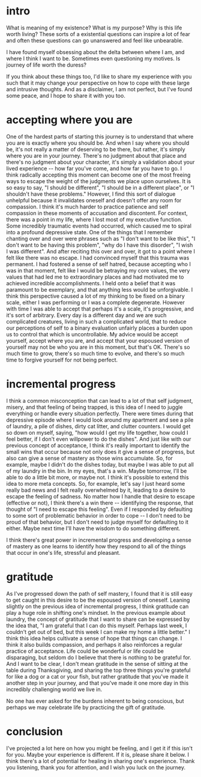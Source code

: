 # intro

What is meaning of my existence? What is my purpose? Why is this life worth living? These sorts of a existential questions can inspire a lot of fear and often these questions can go unanswered and feel like unbearable.

I have found myself obsessing about the delta between where I am, and where I think I want to be. Sometimes even questioning my motives. Is journey of life worth the duress?

If you think about these things too, I'd like to share my experience with you such that it may change your perspective on how to cope with these large and intrusive thoughts. And as a disclaimer, I am not perfect, but I've found some peace, and I hope to share it with you too.

# accepting where you are
One of the hardest parts of starting this journey is to understand that where you are is exactly where you should be. And when I say where you should be, it's not really a matter of deserving to be there, but rather, it's simply where you are in your journey. There's no judgment about that place and there's no judgment about your character, it's simply a validation about your lived experience  -- how far you've come, and how far you have to go. I think radically accepting this moment can become one of the most freeing ways to escape the weight of the judgments we place upon ourselves. It is so easy to say, "I should be different", "I should be in a different place",  or "I shouldn't have these problems." However, I find this sort of dialogue unhelpful because it invalidates oneself and doesn't offer any room for compassion. I think it's much harder to practice patience and self compassion in these moments of accusation and discontent. For context, there was a point in my life, where I lost most of my executive function. Some incredibly traumatic events had occurred, which caused me to spiral into a profound depressive state. One of the things that I remember chanting over and over were phrases such as "I don't want to be like this", "I don't want to be having this problem", "why do I have this disorder", "I wish I was different". And after reciting this over and over, it got to a point where I felt like there was no escape. I had convinced myself that this trauma was permanent. I had fostered a sense of self hatred, because accepting who I was in that moment, felt like I would be betraying my core values, the very values that had led me to extraordinary places and had motivated me to achieved incredible accomplishments. I held onto a belief that it was paramount to be exemplary, and that anything less would be unforgivable. I think this perspective caused a lot of my thinking to be fixed on a binary scale, either I was performing or I was a complete degenerate. However with time I was able to accept that perhaps it's a scale, it's progressive, and it's sort of arbitrary. Every day is a different day and we are such complicated creatures, living in such a complicated world, that to reduce our perceptions of self to a binary evaluation unfairly places a burden upon us to control that which is uncontrollable. My advice would be accept yourself, accept where you are, and accept that your espoused version of yourself may not be who you are in this moment, but that's OK. There's so much time to grow, there's so much time to evolve, and there's so much time to forgive yourself for not being perfect.

# incremental progress
I think a common misconception that can lead to a lot of that self judgment, misery, and that feeling of being trapped, is this idea of I need to juggle everything or handle every situation perfectly. There were times during that depressive episode where I would look around my apartment and see a pile of laundry, a pile of dishes, dirty cat litter, and clutter counters. I would get so down on myself, saying, "how would I get my life together, how could I feel better, if I don't even willpower to do the dishes". And just like with our previous concept of acceptance, I think it's really important to identify the small wins that occur because not only does it give a sense of progress, but also can give a sense of mastery as those wins accumulate. So, for example, maybe I didn't do the dishes today, but maybe I was able to put all of my laundry in the bin. In my eyes, that's a win. Maybe tomorrow, I'll be able to do a little bit more, or maybe not. I think it's possible to extend this idea to more meta concepts. So, for example, let's say I just heard some really bad news and I felt really overwhelmed by it, leading to a desire to escape the feeling of sadness. No matter how I handle that desire to escape (effective or not), I think there's a win there -- identifying the response, that thought of "I need to escape this feeling". Even if I responded by defaulting to some sort of problematic behavior in order to cope -- I don't need to be proud of that behavior, but I don't need to judge myself for defaulting to it either. Maybe next time I'll have the wisdom to do something different. 

I think there's great power in incremental progress and developing a sense of mastery as one learns to identify how they respond to all of the things that occur in one's life, stressful and pleasant.

# gratitude
As I've progressed down the path of self mastery, I found that it is still easy to get caught in this desire to be the espoused version of oneself. Leaning slightly on the previous idea of incremental progress, I think gratitude can play a huge role in shifting one's mindset. In the previous example about laundry, the concept of gratitude that I want to share can be expressed by the idea that, "I am grateful that I can do this myself. Perhaps last week, I couldn't get out of bed, but this week I can make my home a little better." I think this idea helps cultivate a sense of hope that things can change. I think it also builds compassion, and perhaps it also reinforces a regular practice of acceptance. Life could be wonderful or life could be disparaging, but seldom do I believe that there is nothing to be grateful for. And I want to be clear, I don't mean gratitude in the sense of sitting at the table during Thanksgiving, and sharing the top three things you're grateful for like a dog or a cat or your fish, but rather gratitude that you've made it another step in your journey, and that you've made it one more day in this incredibly challenging world we live in. 

No one has ever asked for the burdens inherent to being conscious, but perhaps we may celebrate life by practicing the gift of gratitude.

# conclusion
I've projected a lot here on how you might be feeling, and I get it if this isn't for you. Maybe your experience is different. If it is, please share it below. I think there's a lot of potential for healing in sharing one's experience. Thank you listening, thank you for attention, and I wish you luck on the journey.